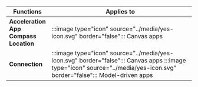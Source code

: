 
| Functions | Applies to |
|-----------|------------|
| **Acceleration**</br>**App**</br>**Compass**</br>**Location** | :::image type="icon" source="../media/yes-icon.svg" border="false"::: Canvas apps |
| **Connection** | :::image type="icon" source="../media/yes-icon.svg" border="false"::: Canvas apps :::image type="icon" source="../media/yes-icon.svg" border="false"::: Model-driven apps |

